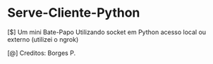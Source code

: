 # Serve-Cliente-Python

 [$] Um mini Bate-Papo Utilizando socket em Python
acesso local ou externo (utilizei o ngrok) 
 
 [@] Creditos: Borges P. 

